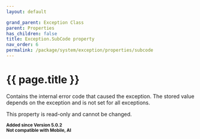 ```yaml
---
layout: default

grand_parent: Exception Class
parent: Properties
has_children: false
title: Exception.SubCode property
nav_order: 6
permalink: /package/system/exception/properties/subcode
---
```

# {{ page.title }}

Contains the internal error code that caused the exception.
The stored value depends on the exception and is not set for all exceptions.

This property is read-only and cannot be changed.

**<small>Added since Version 5.0.2</small>**<br>
**<small>Not compatible with Mobile, AI</small>**